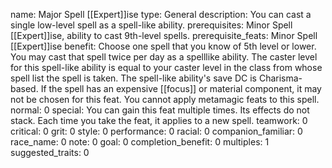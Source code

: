 name: Major Spell [[Expert]]ise
type: General
description: You can cast a single low-level spell as a spell-like ability.
prerequisites: Minor Spell [[Expert]]ise, ability to cast 9th-level spells.
prerequisite_feats: Minor Spell [[Expert]]ise
benefit: Choose one spell that you know of 5th level or lower. You may cast that spell twice per day as a spelllike ability. The caster level for this spell-like ability is equal to your caster level in the class from whose spell list the spell is taken. The spell-like ability's save DC is Charisma-based. If the spell has an expensive [[focus]] or material component, it may not be chosen for this feat. You cannot apply metamagic feats to this spell.
normal: 0
special: You can gain this feat multiple times. Its effects do not stack. Each time you take the feat, it applies to a new spell.
teamwork: 0
critical: 0
grit: 0
style: 0
performance: 0
racial: 0
companion_familiar: 0
race_name: 0
note: 0
goal: 0
completion_benefit: 0
multiples: 1
suggested_traits: 0
